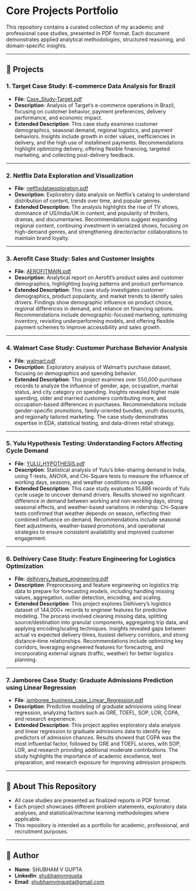 # Core Projects Portfolio

This repository contains a curated collection of my academic and professional case studies, presented in PDF format. Each document demonstrates applied analytical methodologies, structured reasoning, and domain-specific insights.

---

## 📂 Projects

### 1. Target Case Study: E-commerce Data Analysis for Brazil
- **File**: [Case_Study-Target.pdf](./Case_Study-Target.pdf)  
- **Description**: Analysis of Target’s e-commerce operations in Brazil, focusing on customer behavior, payment preferences, delivery performance, and economic impact.  
- **Extended Description**: This case study examines customer demographics, seasonal demand, regional logistics, and payment behaviors. Insights include growth in order values, inefficiencies in delivery, and the high use of installment payments. Recommendations highlight optimizing delivery, offering flexible financing, targeted marketing, and collecting post-delivery feedback.  

---

### 2. Netflix Data Exploration and Visualization
- **File**: [netflixdataexploration.pdf](./netflixdataexploration.pdf)  
- **Description**: Exploratory data analysis on Netflix’s catalog to understand distribution of content, trends over time, and popular genres.  
- **Extended Description**: The analysis highlights the rise of TV shows, dominance of US/India/UK in content, and popularity of thrillers, dramas, and documentaries. Recommendations suggest expanding regional content, continuing investment in serialized shows, focusing on high-demand genres, and strengthening director/actor collaborations to maintain brand loyalty.  

---

### 3. Aerofit Case Study: Sales and Customer Insights
- **File**: [AEROFITMAIN.pdf](./AEROFITMAIN.pdf)  
- **Description**: Analytical report on Aerofit’s product sales and customer demographics, highlighting buying patterns and product performance.  
- **Extended Description**: This case study investigates customer demographics, product popularity, and market trends to identify sales drivers. Findings show demographic influence on product choice, regional differences in demand, and reliance on financing options. Recommendations include demographic-focused marketing, optimizing inventory, revisiting underperforming models, and offering flexible payment schemes to improve accessibility and sales growth.  

---

### 4. Walmart Case Study: Customer Purchase Behavior Analysis
- **File**: [walmart.pdf](./walmart.pdf)  
- **Description**: Exploratory analysis of Walmart’s purchase dataset, focusing on demographics and spending behavior.  
- **Extended Description**: This project examines over 550,000 purchase records to analyze the influence of gender, age, occupation, marital status, and city category on spending. Insights revealed higher male spending, older and married customers contributing more, and occupation-based differences in purchases. Recommendations include gender-specific promotions, family-oriented bundles, youth discounts, and regionally tailored marketing. The case study demonstrates expertise in EDA, statistical testing, and data-driven retail strategy.  

---

### 5. Yulu Hypothesis Testing: Understanding Factors Affecting Cycle Demand
- **File**: [YULU_HYPOTHESIS.pdf](./YULU_HYPOTHESIS.pdf)  
- **Description**: Statistical analysis of Yulu’s bike-sharing demand in India, using T-tests, ANOVA, and Chi-Square tests to measure the influence of working days, seasons, and weather conditions on usage.  
- **Extended Description**: This case study evaluates 10,886 records of Yulu cycle usage to uncover demand drivers. Results showed no significant difference in demand between working and non-working days, strong seasonal effects, and weather-based variations in ridership. Chi-Square tests confirmed that weather depends on season, reflecting their combined influence on demand. Recommendations include seasonal fleet adjustments, weather-based promotions, and operational strategies to ensure consistent availability and improved customer engagement.  

---

### 6. Delhivery Case Study: Feature Engineering for Logistics Optimization
- **File**: [delhivery_feature_engineering.pdf](./delhivery_feature_engineering.pdf)  
- **Description**: Preprocessing and feature engineering on logistics trip data to prepare for forecasting models, including handling missing values, aggregation, outlier detection, encoding, and scaling.  
- **Extended Description**: This project explores Delhivery’s logistics dataset of 144,000+ records to engineer features for predictive modeling. The process involved cleaning missing data, splitting source/destination into granular components, aggregating trip data, and applying encoding/scaling techniques. Insights revealed gaps between actual vs expected delivery times, busiest delivery corridors, and strong distance–time relationships. Recommendations include optimizing key corridors, leveraging engineered features for forecasting, and incorporating external signals (traffic, weather) for better logistics planning.  

---

### 7. Jamboree Case Study: Graduate Admissions Prediction using Linear Regression
- **File**: [jamboree_business_case_Linear_Regression.pdf](./jamboree_business_case_Linear_Regression.pdf)  
- **Description**: Predictive modeling of graduate admissions using linear regression, analyzing factors such as GRE, TOEFL, SOP, LOR, CGPA, and research experience.  
- **Extended Description**: This project applies exploratory data analysis and linear regression to graduate admissions data to identify key predictors of admission chances. Results showed that CGPA was the most influential factor, followed by GRE and TOEFL scores, with SOP, LOR, and research providing additional moderate contributions. The study highlights the importance of academic excellence, test preparation, and research exposure for improving admission prospects.  

---

## 📌 About This Repository
- All case studies are presented as finalized reports in PDF format.  
- Each project showcases different problem statements, exploratory data analyses, and statistical/machine learning methodologies where applicable.  
- This repository is intended as a portfolio for academic, professional, and recruitment purposes.  

---

## 🔗 Author
- **Name**: SHUBHAM V GUPTA  
- **LinkedIn**: [shubhamvmgupta](https://www.linkedin.com/in/shubhamvmgupta/)  
- **Email**: shubhamvmgupta@gmail.com  
